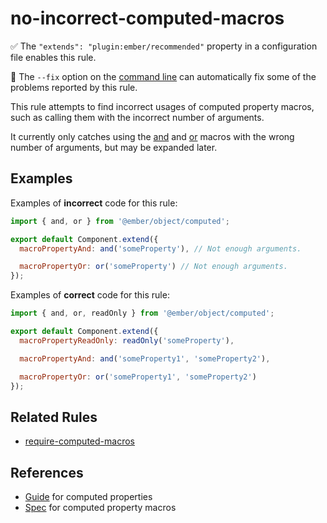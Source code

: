# no-incorrect-computed-macros

✅ The `"extends": "plugin:ember/recommended"` property in a configuration file enables this rule.

🔧 The `--fix` option on the [command line](https://eslint.org/docs/user-guide/command-line-interface#fixing-problems) can automatically fix some of the problems reported by this rule.

This rule attempts to find incorrect usages of computed property macros, such as calling them with the incorrect number of arguments.

It currently only catches using the [and](https://api.emberjs.com/ember/release/functions/@ember%2Fobject%2Fcomputed/and) and [or](https://api.emberjs.com/ember/release/functions/@ember%2Fobject%2Fcomputed/or) macros with the wrong number of arguments, but may be expanded later.

## Examples

Examples of **incorrect** code for this rule:

```js
import { and, or } from '@ember/object/computed';

export default Component.extend({
  macroPropertyAnd: and('someProperty'), // Not enough arguments.

  macroPropertyOr: or('someProperty') // Not enough arguments.
});
```

Examples of **correct** code for this rule:

```js
import { and, or, readOnly } from '@ember/object/computed';

export default Component.extend({
  macroPropertyReadOnly: readOnly('someProperty'),

  macroPropertyAnd: and('someProperty1', 'someProperty2'),

  macroPropertyOr: or('someProperty1', 'someProperty2')
});
```

## Related Rules

* [require-computed-macros](require-computed-macros.md)

## References

* [Guide](https://guides.emberjs.com/release/object-model/computed-properties/) for computed properties
* [Spec](http://api.emberjs.com/ember/release/modules/@ember%2Fobject#functions-computed) for computed property macros
